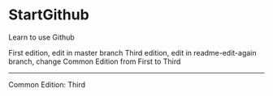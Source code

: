 # StartGithub
Learn to use Github

First edition, edit in master branch
Third edition, edit in readme-edit-again branch, change Common Edition from First to Third

-------------------------------------------
Common Edition:
Third
